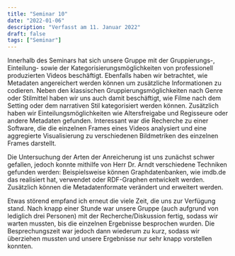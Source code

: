 ```yaml
---
title: "Seminar 10"
date: "2022-01-06"
description: "Verfasst am 11. Januar 2022"
draft: false
tags: ["Seminar"]
---
```


Innerhalb des Seminars hat sich unsere Gruppe mit der Gruppierungs-, Einteilung- sowie der Kategorisierungsmöglichkeiten von professionell produzierten Videos beschäftigt. Ebenfalls haben wir betrachtet, wie Metadaten angereichert werden können um zusätzliche Informationen zu codieren. Neben den klassischen Gruppierungsmöglichkeiten nach Genre oder Stilmittel haben wir uns auch damit beschäftigt, wie Filme nach dem Setting oder dem narrativen Stil kategorisiert werden können. Zusätzlich haben wir Einteilungsmöglichkeiten wie Altersfreigabe und Regisseure oder andere Metadaten gefunden.
Interessant war die Recherche zu einer Software, die die einzelnen Frames eines Videos analysiert und eine aggregierte Visualisierung zu verschiedenen Bildmetriken des einzelnen Frames darstellt.

Die Untersuchung der Arten der Anreicherung ist uns zunächst schwer gefallen, jedoch konnte mithilfe von Herr Dr. Arndt verschiedene Techniken gefunden werden: Beispielsweise können Graphdatenbanken, wie imdb.de das realisiert hat, verwendet oder RDF-Graphen entwickelt werden. Zusätzlich können die Metadatenformate verändert und erweitert werden.

Etwas störend empfand ich erneut die viele Zeit, die uns zur Verfügung stand. Nach knapp einer Stunde war unsere Gruppe (auch aufgrund von lediglich drei Personen) mit der Recherche/Diskussion fertig, sodass wir warten mussten, bis die einzelnen Ergebnisse besprochen wurden. Die Besprechungszeit war jedoch dann wiederum zu kurz, sodass wir überziehen mussten und unsere Ergebnisse nur sehr knapp vorstellen konnten.

